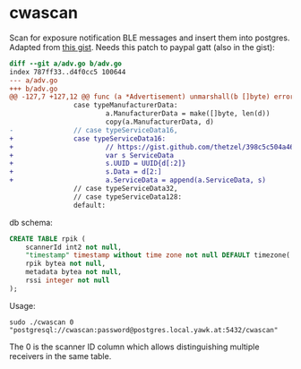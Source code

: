 cwascan
=======

Scan for exposure notification BLE messages and insert them into postgres. Adapted from [this gist](https://gist.github.com/thetzel/398c5c504a4616732e78c991e2478e52). Needs this patch to paypal gatt (also in the gist):

```diff
diff --git a/adv.go b/adv.go
index 787ff33..d4f0cc5 100644
--- a/adv.go
+++ b/adv.go
@@ -127,7 +127,12 @@ func (a *Advertisement) unmarshall(b []byte) error {
                case typeManufacturerData:
                        a.ManufacturerData = make([]byte, len(d))
                        copy(a.ManufacturerData, d)
-               // case typeServiceData16,
+               case typeServiceData16:
+                       // https://gist.github.com/thetzel/398c5c504a4616732e78c991e2478e52
+                       var s ServiceData
+                       s.UUID = UUID{d[:2]}
+                       s.Data = d[2:]
+                       a.ServiceData = append(a.ServiceData, s)
                // case typeServiceData32,
                // case typeServiceData128:
                default:
```

db schema:

```sql
CREATE TABLE rpik (
    scannerId int2 not null,
    "timestamp" timestamp without time zone not null DEFAULT timezone('utc'::text, now()),
    rpik bytea not null,
    metadata bytea not null,
    rssi integer not null
);
```

Usage:

```
sudo ./cwascan 0 "postgresql://cwascan:password@postgres.local.yawk.at:5432/cwascan"
```

The 0 is the scanner ID column which allows distinguishing multiple receivers in the same table.
